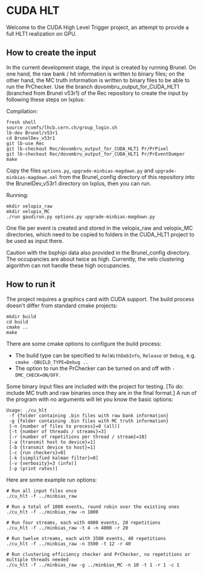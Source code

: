 CUDA HLT
========

Welcome to the CUDA High Level Trigger project, an attempt to provide
a full HLT1 realization on GPU.

How to create the input
-----------------------

In the current development stage, the input is created by running Brunel. 
On one hand, the raw bank / hit information is written to binary files; 
on the other hand, the MC truth information is written to binary files to be 
able to run the PrChecker. Use the branch 
dovombru_output_for_CUDA_HLT1 (branched from Brunel v53r1)
of the Rec repository to create the input by following these steps on lxplus:

Compilation:

    fresh shell
    source /cvmfs/lhcb.cern.ch/group_login.sh
    lb-dev Brunel/v53r1
    cd BrunelDev_v53r1
    git lb-use Rec
    git lb-checkout Rec/dovombru_output_for_CUDA_HLT1 Pr/PrPixel
    git lb-checkout Rec/dovombru_output_for_CUDA_HLT1 Pr/PrEventDumper
    make
    
Copy the files `options.py`, `upgrade-minbias-magdown.py` and `upgrade-minbias-magdown.xml`
from the Brunel_config directory of this repository into the BrunelDev_v53r1 
directory on lxplus, then you can run.
    
Running:
    
    mkdir velopix_raw
    mkdir velopix_MC
    ./run gaudirun.py options.py upgrade-minbias-magdown.py
    
One file per event is created and stored in the velopix_raw and velopix_MC 
directories, which need to be copied to folders in the CUDA_HLT1 project
to be used as input there. 
    
Caution with the bsphipi data also provided in the Brunel_config directory. The
occupancies are about twice as high. Currently, the velo clustering algorithm can 
not handle these high occupancies.

How to run it
-------------

The project requires a graphics card with CUDA support.
The build process doesn't differ from standard cmake projects:

    mkdir build
    cd build
    cmake ..
    make

There are some cmake options to configure the build process:

   * The build type can be specified to `RelWithDebInfo`, `Release` or `Debug`, e.g. `cmake -DBUILD_TYPE=Debug ..`
   * The option to run the PrChecker can be turned on and off with `-DMC_CHECK=ON/OFF`. 
   
Some binary input files are included with the project for testing. [To do: include
MC truth and raw binaries once they are in the final format.]
A run of the program with no arguments will let you know the basic options:

    Usage: ./cu_hlt
     -f {folder containing .bin files with raw bank information}
     -g {folder containing .bin files with MC truth information}
     [-n {number of files to process}=0 (all)]
     [-t {number of threads / streams}=3]
     [-r {number of repetitions per thread / stream}=10]
     [-a {transmit host to device}=1]
     [-b {transmit device to host}=1]
     [-c {run checkers}=0]
     [-k {simplified kalman filter}=0]
     [-v {verbosity}=3 (info)]
     [-p (print rates)]


Here are some example run options:

    # Run all input files once
    ./cu_hlt -f ../minbias_raw

    # Run a total of 1000 events, round robin over the existing ones
    ./cu_hlt -f ../minbias_raw -n 1000

    # Run four streams, each with 4000 events, 20 repetitions
    ./cu_hlt -f ../minbias_raw -t 4 -n 4000 -r 20

    # Run twelve streams, each with 3500 events, 40 repetitions
    ./cu_hlt -f ../minbias_raw -n 3500 -t 12 -r 40

    # Run clustering efficiency checker and PrChecker, no repetitions or multiple threads needed
    ./cu_hlt -f ../minbias_raw -g ../minbias_MC -n 10 -t 1 -r 1 -c 1
